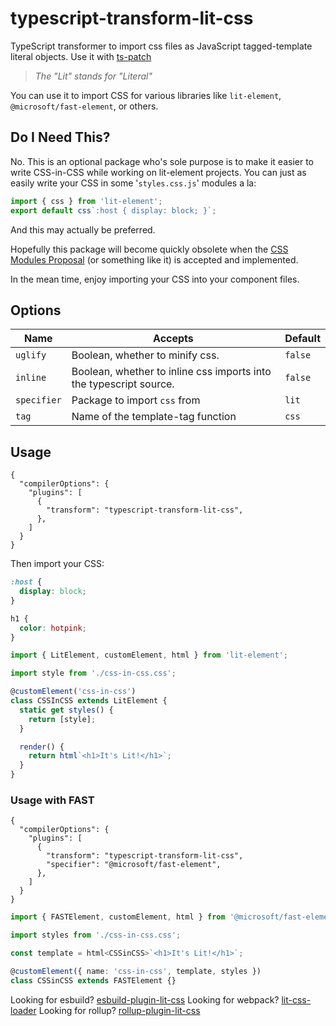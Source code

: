 # typescript-transform-lit-css

TypeScript transformer to import css files as JavaScript tagged-template literal objects.
Use it with [ts-patch](https://npm.im/ts-patch)

> _The "Lit" stands for "Literal"_

You can use it to import CSS for various libraries like `lit-element`, `@microsoft/fast-element`, or others.

## Do I Need This?

No. This is an optional package who's sole purpose is to make it easier to write CSS-in-CSS while working on lit-element projects. You can just as easily write your CSS in some '`styles.css.js`' modules a la:

```js
import { css } from 'lit-element';
export default css`:host { display: block; }`;
```

And this may actually be preferred.

Hopefully this package will become quickly obsolete when the [CSS Modules Proposal](https://github.com/w3c/webcomponents/issues/759) (or something like it) is accepted and implemented.

In the mean time, enjoy importing your CSS into your component files.

## Options

| Name        | Accepts                                                            | Default |
| ----------- | ------------------------------------------------------------------ | ------- |
| `uglify`    | Boolean, whether to minify css.                                    | `false` |
| `inline`    | Boolean, whether to inline css imports into the typescript source. | `false` |
| `specifier` | Package to import `css` from                                       | `lit`   |
| `tag`       | Name of the template-tag function                                  | `css`   |

## Usage

```json5
{
  "compilerOptions": {
    "plugins": [
      {
        "transform": "typescript-transform-lit-css",
      },
    ]
  }
}
```

Then import your CSS:

```css
:host {
  display: block;
}

h1 {
  color: hotpink;
}
```

```ts
import { LitElement, customElement, html } from 'lit-element';

import style from './css-in-css.css';

@customElement('css-in-css')
class CSSInCSS extends LitElement {
  static get styles() {
    return [style];
  }

  render() {
    return html`<h1>It's Lit!</h1>`;
  }
}
```

### Usage with FAST

```json5
{
  "compilerOptions": {
    "plugins": [
      {
        "transform": "typescript-transform-lit-css",
        "specifier": "@microsoft/fast-element",
      },
    ]
  }
}
```

```ts
import { FASTElement, customElement, html } from '@microsoft/fast-element';

import styles from './css-in-css.css';

const template = html<CSSinCSS>`<h1>It's Lit!</h1>`;

@customElement({ name: 'css-in-css', template, styles })
class CSSinCSS extends FASTElement {}
```

Looking for esbuild? [esbuild-plugin-lit-css](../esbuild-plugin-lit-css)
Looking for webpack? [lit-css-loader](../lit-css-loader)
Looking for rollup? [rollup-plugin-lit-css](../rollup-plugin-lit-css)
